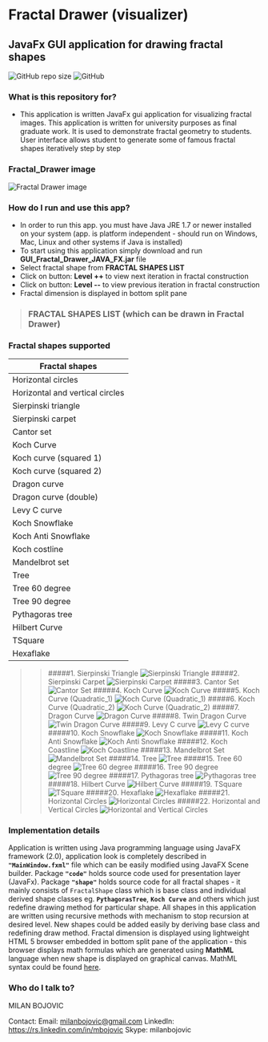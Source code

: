 # Fractal Drawer (visualizer) #

## JavaFx GUI application for drawing fractal shapes ##
![GitHub repo size](https://img.shields.io/github/repo-size/milanbojovic/fractal-drawer) ![GitHub](https://img.shields.io/github/license/milanbojovic/kaggle-kobe-bryant-shot-selection)

### What is this repository for? ###

* This application is written JavaFx gui application for visualizing fractal images.
  This application is written for university purposes as final graduate work. 
  It is used to demonstrate fractal geometry to students. User interface allows student to generate some of famous fractal shapes iteratively step by step

### Fractal_Drawer image ###
![Fractal Drawer image](https://raw.githubusercontent.com/milanbojovic/GUI_Fractal_Drawer_JAVA_FX/master/Fractal_images/fractal-drawer-demonstration.gif)

### How do I run and use this app? ###

* In order to run this app. you must have Java JRE 1.7 or newer installed on your system (app. is platform independent - should run on Windows, Mac, Linux and other systems if Java is installed)
* To start using this application simply download and run __GUI_Fractal_Drawer_JAVA_FX.jar__ file
* Select fractal shape from __FRACTAL SHAPES LIST__
* Click on button: __Level ++__ to view next iteration in fractal construction
* Click on button: __Level --__ to view previous iteration in fractal construction
* Fractal dimension is displayed in bottom split pane


>### FRACTAL SHAPES LIST (which can be drawn in Fractal Drawer)
### Fractal shapes supported

| Fractal shapes |
|--|
|Horizontal circles|
|Horizontal and vertical circles|
|Sierpinski triangle|
|Sierpinski carpet|
|Cantor set|
|Koch Curve|
|Koch curve (squared 1)|
|Koch curve (squared 2)|
|Dragon curve|
|Dragon curve (double)|
|Levy C curve|
|Koch Snowflake|
|Koch Anti Snowflake|
|Koch costline|
|Mandelbrot set|
|Tree|
|Tree 60 degree|
|Tree 90 degree|
|Pythagoras tree|
|Hilbert Curve|
|TSquare|
|Hexaflake|
>>#####1.   Sierpinski Triangle
![Sierpinski Triangle](https://raw.githubusercontent.com/milanbojovic/GUI_Fractal_Drawer_JAVA_FX/master/Fractal_images/Sierpinski%20triangle/5.png)
>>#####2.   Sierpinski Carpet
![Sierpinski Carpet](https://raw.githubusercontent.com/milanbojovic/GUI_Fractal_Drawer_JAVA_FX/master/Fractal_images/Sierpinski%20carpet/5.png)
>>#####3.     Cantor Set
![Cantor Set](https://raw.githubusercontent.com/milanbojovic/GUI_Fractal_Drawer_JAVA_FX/master/Fractal_images/Cantor%20Set/1.png)
>>#####4.     Koch Curve
![Koch Curve](https://raw.githubusercontent.com/milanbojovic/GUI_Fractal_Drawer_JAVA_FX/master/Fractal_images/Koch%20Curve/1.png)
>>#####5.     Koch Curve (Quadratic_1)
![Koch Curve (Quadratic_1)](https://raw.githubusercontent.com/milanbojovic/GUI_Fractal_Drawer_JAVA_FX/master/Fractal_images/Koch%20Curve%20(Quadratic_1)/1.png)
>>#####6.    Koch Curve (Quadratic_2)
![Koch Curve (Quadratic_2)](https://raw.githubusercontent.com/milanbojovic/GUI_Fractal_Drawer_JAVA_FX/master/Fractal_images/Koch%20Curve%20(Quadratic_2)/1.png)
>>#####7.    Dragon Curve
![Dragon Curve](https://raw.githubusercontent.com/milanbojovic/GUI_Fractal_Drawer_JAVA_FX/master/Fractal_images/Dragon%20Curve/5.png)
>>#####8.    Twin Dragon Curve
![Twin Dragon Curve](https://raw.githubusercontent.com/milanbojovic/GUI_Fractal_Drawer_JAVA_FX/master/Fractal_images/Twin%20Dragon%20Curve/t5.png)
>>#####9. Levy C curve
![Levy C curve](https://raw.githubusercontent.com/milanbojovic/GUI_Fractal_Drawer_JAVA_FX/master/Fractal_images/Levy%20Curve/5.png)
>>#####10. Koch Snowflake
![Koch Snowflake](https://raw.githubusercontent.com/milanbojovic/GUI_Fractal_Drawer_JAVA_FX/master/Fractal_images/Koch%20Snowflake/1.png)
>>#####11. Koch Anti Snowflake
![Koch Anti Snowflake](https://raw.githubusercontent.com/milanbojovic/GUI_Fractal_Drawer_JAVA_FX/master/Fractal_images/Koch%20Anti%20Snowflake/1.png)
>>#####12. Koch Coastline
![Koch Coastline](https://raw.githubusercontent.com/milanbojovic/GUI_Fractal_Drawer_JAVA_FX/master/Fractal_images/Koch%20Coastline/1.png)
>>#####13. Mandelbrot Set
![Mandelbrot Set](https://raw.githubusercontent.com/milanbojovic/GUI_Fractal_Drawer_JAVA_FX/master/Fractal_images/Mandelbrot%20set/Mandelbrot_set_app.png)
>>#####14. Tree
![Tree](https://raw.githubusercontent.com/milanbojovic/GUI_Fractal_Drawer_JAVA_FX/master/Fractal_images/tree%20basic/5.png)
>>#####15. Tree 60 degree
![Tree 60 degree](https://raw.githubusercontent.com/milanbojovic/GUI_Fractal_Drawer_JAVA_FX/master/Fractal_images/tree%2060%20degree/5.png)
>>#####16. Tree 90 degree
![Tree 90 degree](https://raw.githubusercontent.com/milanbojovic/GUI_Fractal_Drawer_JAVA_FX/master/Fractal_images/tree%2090%20degree/5.png)
>>#####17. Pythagoras tree
![Pythagoras tree](https://raw.githubusercontent.com/milanbojovic/GUI_Fractal_Drawer_JAVA_FX/master/Fractal_images/Pythagoras%20tree/5.png)
>>#####18. Hilbert Curve
![Hilbert Curve](https://raw.githubusercontent.com/milanbojovic/GUI_Fractal_Drawer_JAVA_FX/master/Fractal_images/Hilbert%20curve/5.png)
>>#####19. TSquare
![TSquare](https://raw.githubusercontent.com/milanbojovic/GUI_Fractal_Drawer_JAVA_FX/master/Fractal_images/TSquare/5.png)
>>#####20. Hexaflake
![Hexaflake](https://raw.githubusercontent.com/milanbojovic/GUI_Fractal_Drawer_JAVA_FX/master/Fractal_images/Hexaflake/5.png)
>>#####21. Horizontal Circles
![Horizontal Circles](https://raw.githubusercontent.com/milanbojovic/GUI_Fractal_Drawer_JAVA_FX/master/Fractal_images/Horizontal%20Circles/1.png)
>>#####22. Horizontal and Vertical Circles
![Horizontal and Vertical Circles](https://raw.githubusercontent.com/milanbojovic/GUI_Fractal_Drawer_JAVA_FX/master/Fractal_images/Vertical%20Circles/1.png)


### Implementation details ###
Application is written using Java programming language using JavaFX framework (2.0), application look is completely described in __`"MainWindow.fxml"`__ file which can be easily modified using JavaFX Scene builder. Package __`"code"`__ holds source code used for presentation layer (JavaFx). Package __`"shape"`__ holds source code for all fractal shapes - it mainly consists of `FractalShape` class which is base class and individual derived shape classes eg. __`PythagorasTree`__, __`Koch Curve`__ and others which just redefine drawing method for particular shape. All shapes in this application are written using recursive methods with mechanism to stop recursion at desired level. New shapes could be added easily by deriving base class and redefining draw method.
Fractal dimension is displayed using lightweight HTML 5 browser embedded in bottom split pane of the application - this browser displays math formulas which are generated using __MathML__ language when new shape is displayed on graphical canvas. MathML syntax could be found [here](http://www.tutorialspoint.com/html5/html5_mathml.htm).

### Who do I talk to? ###

MILAN BOJOVIC

Contact:
Email: milanbojovic@gmail.com
LinkedIn: https://rs.linkedin.com/in/mbojovic
Skype: milanbojovic
<!--stackedit_data:
eyJoaXN0b3J5IjpbLTE1MDQzNTM3OCwxODg4OTE2NTEwLC05Mj
gyNjg0OTcsLTQ1OTE4ODI0NV19
-->